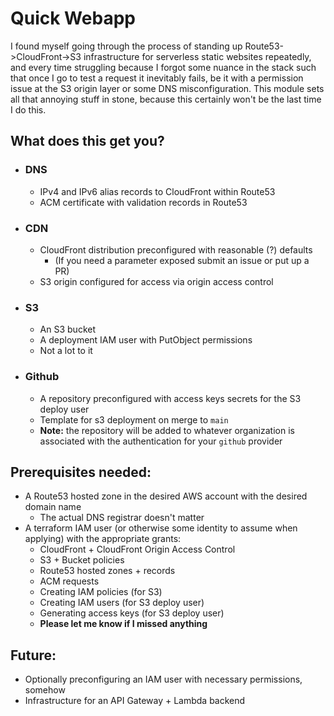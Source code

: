 # Quick Webapp

I found myself going through the process of standing up Route53->CloudFront->S3
infrastructure for serverless static websites repeatedly, and every time struggling
because I forgot some nuance in the stack such that once I go to test a request
it inevitably fails, be it with a permission issue at the S3 origin layer or some
DNS misconfiguration. This module sets all that annoying stuff in stone, because this
certainly won't be the last time I do this.

## What does this get you?

* ### DNS
  * IPv4 and IPv6 alias records to CloudFront within Route53
  * ACM certificate with validation records in Route53
* ### CDN
  * CloudFront distribution preconfigured with reasonable (?) defaults
    * (If you need a parameter exposed submit an issue or put up a PR)
  * S3 origin configured for access via origin access control
* ### S3
  * An S3 bucket
  * A deployment IAM user with PutObject permissions
  * Not a lot to it
* ### Github
  * A repository preconfigured with access keys secrets for the S3 deploy user
  * Template for s3 deployment on merge to `main`
  * **Note:** the repository will be added to whatever organization is associated with the authentication for your `github` provider 

## Prerequisites needed:
* A Route53 hosted zone in the desired AWS account with the desired domain name
  * The actual DNS registrar doesn't matter
* A terraform IAM user (or otherwise some identity to assume when applying) with the appropriate grants:
  * CloudFront + CloudFront Origin Access Control
  * S3 + Bucket policies
  * Route53 hosted zones + records
  * ACM requests
  * Creating IAM policies (for S3)
  * Creating IAM users (for S3 deploy user)
  * Generating access keys (for S3 deploy user)
  * **Please let me know if I missed anything**

## Future:
* Optionally preconfiguring an IAM user with necessary permissions, somehow
* Infrastructure for an API Gateway + Lambda backend